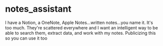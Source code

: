 # notes_assistant
I have a Notion, a OneNote, Apple Notes...written notes...you name it. It's too much. They're scattered everywhere and I want an intelligent way to be able to search them, extract data, and work with my notes. Publicizing this so you can use it too

